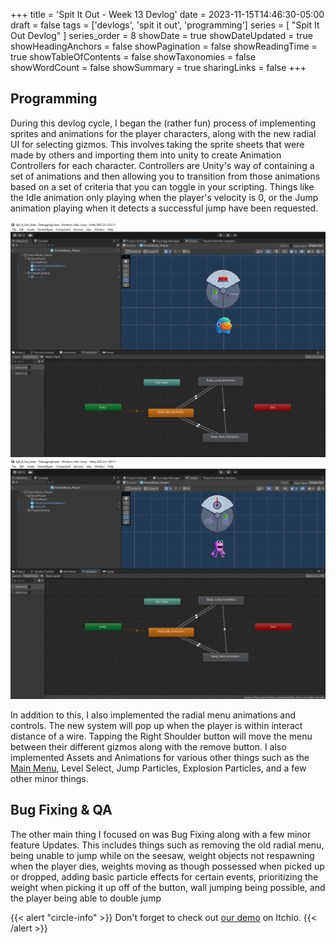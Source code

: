 +++
title = 'Spit It Out - Week 13 Devlog'
date = 2023-11-15T14:46:30-05:00
draft = false
tags = ['devlogs', 'spit it out', 'programming']
series = [ "Spit It Out Devlog" ]
series_order = 8
showDate = true
showDateUpdated = true
showHeadingAnchors = false
showPagination = false
showReadingTime = true
showTableOfContents = false
showTaxonomies = false 
showWordCount = false
showSummary = true
sharingLinks = false
+++

Programming
------

During this devlog cycle, I began the (rather fun) process of implementing sprites and animations for the player characters, along with the new radial UI for selecting gizmos. This involves taking the sprite sheets that were made by others and importing them into unity to create Animation Controllers for each character. Controllers are Unity's way of containing a set of animations and then allowing you to transition from those animations based on a set of criteria that you can toggle in your scripting. Things like the Idle animation only playing when the player's velocity is 0, or the Jump animation playing when it detects a successful jump have been requested. 

<img class="thumbnailshadow" src="img/img_01.png"/>
<img class="thumbnailshadow" src="img/img_02.png"/>

In addition to this, I also implemented the radial menu animations and controls. The new system will pop up when the player is within interact distance of a wire. Tapping the Right Shoulder button will move the menu between their different gizmos along with the remove button. I also implemented Assets and Animations for various other things such as the [Main Menu](https://drive.google.com/file/d/1G851xS5oP1-sKAieJGvlAGVI-SQi2pM7/view?usp=sharing), Level Select, Jump Particles, Explosion Particles, and a few other minor things.

Bug Fixing & QA
------

The other main thing I focused on was Bug Fixing along with a few minor feature Updates. This includes things such as removing the old radial menu, being unable to jump while on the seesaw, weight objects not respawning when the player dies, weights moving as though possessed when picked up or dropped, adding basic particle effects for certain events, prioritizing the weight when picking it up off of the button, wall jumping being possible, and the player being able to double jump

{{< alert "circle-info" >}}
Don't forget to check out [our demo](https://chknlee.itch.io/spit-it-out) on Itchio.
{{< /alert >}}